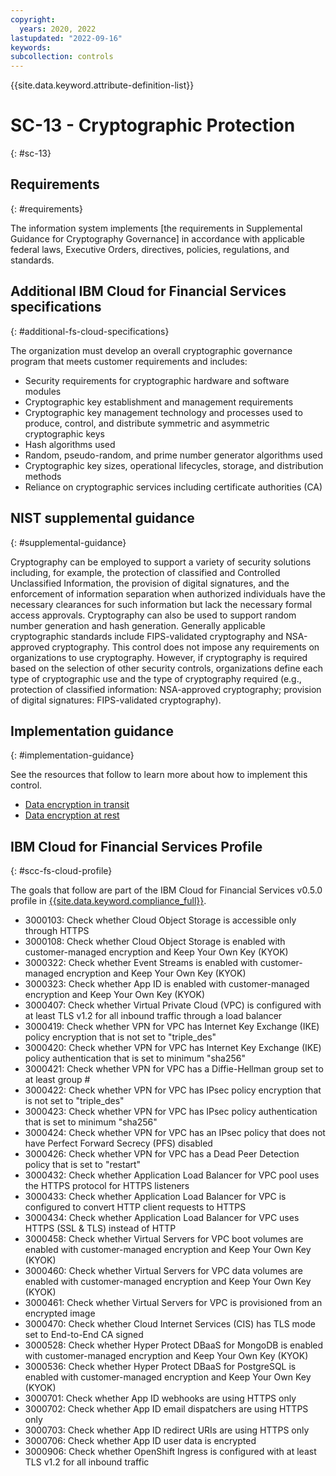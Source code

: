 ```yaml
---
copyright:
  years: 2020, 2022
lastupdated: "2022-09-16"
keywords: 
subcollection: controls
---
```


{{site.data.keyword.attribute-definition-list}}

# SC-13 - Cryptographic Protection
{: #sc-13}

## Requirements
{: #requirements}

The information system implements [the requirements in Supplemental Guidance for Cryptography Governance] in accordance with applicable federal laws, Executive Orders, directives, policies, regulations, and standards.

## Additional IBM Cloud for Financial Services specifications
{: #additional-fs-cloud-specifications}

The organization must develop an overall cryptographic governance program that meets customer requirements and includes:
- Security requirements for cryptographic hardware and software modules 
- Cryptographic key establishment and management requirements
- Cryptographic key management technology and processes used to produce, control, and distribute symmetric and asymmetric cryptographic keys
- Hash algorithms used
- Random, pseudo-random, and prime number generator algorithms used
- Cryptographic key sizes, operational lifecycles, storage, and distribution methods
- Reliance on cryptographic services including certificate authorities (CA)

## NIST supplemental guidance
{: #supplemental-guidance}

Cryptography can be employed to support a variety of security solutions including, for example, the protection of classified and Controlled Unclassified Information, the provision of digital signatures, and the enforcement of information separation when authorized individuals have the necessary clearances for such information but lack the necessary formal access approvals. Cryptography can also be used to support random number generation and hash generation. Generally applicable cryptographic standards include FIPS-validated cryptography and NSA-approved cryptography. This control does not impose any requirements on organizations to use cryptography. However, if cryptography is required based on the selection of other security controls, organizations define each type of cryptographic use and the type of cryptography required (e.g., protection of classified information: NSA-approved cryptography; provision of digital signatures: FIPS-validated cryptography).


## Implementation guidance
{: #implementation-guidance}

See the resources that follow to learn more about how to implement this control.

- [Data encryption in transit](/docs/framework-financial-services?topic=framework-financial-services-shared-encryption-in-transit)
- [Data encryption at rest](/docs/framework-financial-services?topic=framework-financial-services-shared-encryption-at-rest)

## IBM Cloud for Financial Services Profile
{: #scc-fs-cloud-profile}

The goals that follow are part of the IBM Cloud for Financial Services v0.5.0 profile in [{{site.data.keyword.compliance_full}}](/docs/security-compliance?topic=security-compliance-getting-started).

- 3000103: Check whether Cloud Object Storage is accessible only through HTTPS
- 3000108: Check whether Cloud Object Storage is enabled with customer-managed encryption and Keep Your Own Key (KYOK)
- 3000322: Check whether Event Streams is enabled with customer-managed encryption and Keep Your Own Key (KYOK)
- 3000323: Check whether App ID is enabled with customer-managed encryption and Keep Your Own Key (KYOK)
- 3000407: Check whether Virtual Private Cloud (VPC) is configured with at least TLS v1.2 for all inbound traffic through a load balancer
- 3000419: Check whether VPN for VPC has Internet Key Exchange (IKE) policy encryption that is not set to "triple_des"
- 3000420: Check whether VPN for VPC has Internet Key Exchange (IKE) policy authentication that is set to minimum "sha256"
- 3000421: Check whether VPN for VPC has a Diffie-Hellman group set to at least group #
- 3000422: Check whether VPN for VPC has IPsec policy encryption that is not set to "triple_des"
- 3000423: Check whether VPN for VPC has IPsec policy authentication that is set to minimum "sha256"
- 3000424: Check whether VPN for VPC has an IPsec policy that does not have Perfect Forward Secrecy (PFS) disabled
- 3000426: Check whether VPN for VPC has a Dead Peer Detection policy that is set to "restart"
- 3000432: Check whether Application Load Balancer for VPC pool uses the HTTPS protocol for HTTPS listeners
- 3000433: Check whether Application Load Balancer for VPC is configured to convert HTTP client requests to HTTPS
- 3000434: Check whether Application Load Balancer for VPC uses HTTPS (SSL & TLS) instead of HTTP
- 3000458: Check whether Virtual Servers for VPC boot volumes are enabled with customer-managed encryption and Keep Your Own Key (KYOK)
- 3000460: Check whether Virtual Servers for VPC data volumes are enabled with customer-managed encryption and Keep Your Own Key (KYOK)
- 3000461: Check whether Virtual Servers for VPC is provisioned from an encrypted image
- 3000470: Check whether Cloud Internet Services (CIS) has TLS mode set to End-to-End CA signed
- 3000528: Check whether Hyper Protect DBaaS for MongoDB is enabled with customer-managed encryption and Keep Your Own Key (KYOK)
- 3000536: Check whether Hyper Protect DBaaS for PostgreSQL is enabled with customer-managed encryption and Keep Your Own Key (KYOK)
- 3000701: Check whether App ID webhooks are using HTTPS only
- 3000702: Check whether App ID email dispatchers are using HTTPS only
- 3000703: Check whether App ID redirect URIs are using HTTPS only
- 3000706: Check whether App ID user data is encrypted
- 3000906: Check whether OpenShift Ingress is configured with at least TLS v1.2 for all inbound traffic
